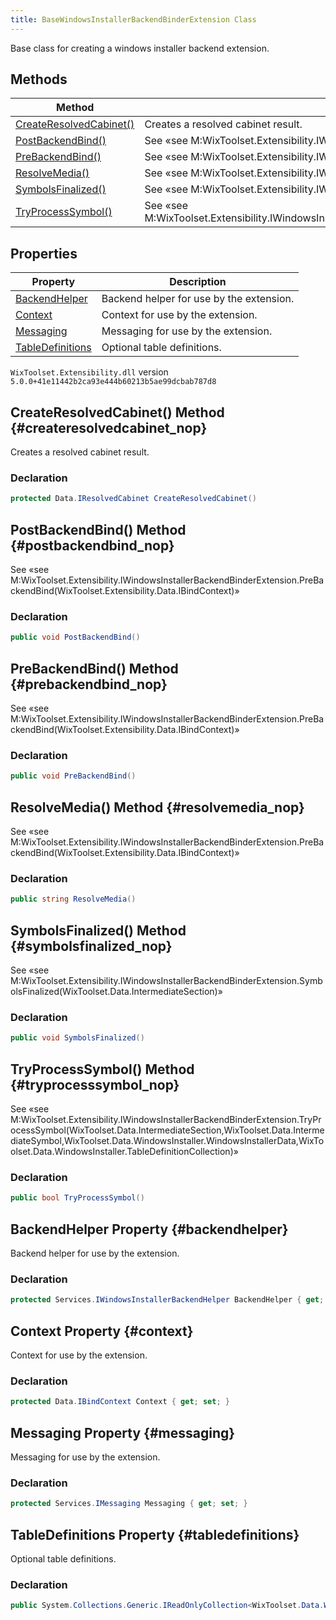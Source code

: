 ```yaml
---
title: BaseWindowsInstallerBackendBinderExtension Class
---
```

Base class for creating a windows installer backend extension.
## Methods
| Method | Description |
| ------ | ----------- |
| [CreateResolvedCabinet()](#createresolvedcabinet_nop) | Creates a resolved cabinet result. |
| [PostBackendBind()](#postbackendbind_nop) | See «see M:WixToolset.Extensibility.IWindowsInstallerBackendBinderExtension.PreBackendBind(WixToolset.Extensibility.Data.IBindContext)»  |
| [PreBackendBind()](#prebackendbind_nop) | See «see M:WixToolset.Extensibility.IWindowsInstallerBackendBinderExtension.PreBackendBind(WixToolset.Extensibility.Data.IBindContext)»  |
| [ResolveMedia()](#resolvemedia_nop) | See «see M:WixToolset.Extensibility.IWindowsInstallerBackendBinderExtension.PreBackendBind(WixToolset.Extensibility.Data.IBindContext)»  |
| [SymbolsFinalized()](#symbolsfinalized_nop) | See «see M:WixToolset.Extensibility.IWindowsInstallerBackendBinderExtension.SymbolsFinalized(WixToolset.Data.IntermediateSection)»  |
| [TryProcessSymbol()](#tryprocesssymbol_nop) | See «see M:WixToolset.Extensibility.IWindowsInstallerBackendBinderExtension.TryProcessSymbol(WixToolset.Data.IntermediateSection,WixToolset.Data.IntermediateSymbol,WixToolset.Data.WindowsInstaller.WindowsInstallerData,WixToolset.Data.WindowsInstaller.TableDefinitionCollection)»  |
## Properties
| Property | Description |
| ------ | ----------- |
| [BackendHelper](#backendhelper) | Backend helper for use by the extension. |
| [Context](#context) | Context for use by the extension. |
| [Messaging](#messaging) | Messaging for use by the extension. |
| [TableDefinitions](#tabledefinitions) | Optional table definitions. |
`WixToolset.Extensibility.dll` version `5.0.0+41e11442b2ca93e444b60213b5ae99dcbab787d8`
## CreateResolvedCabinet() Method {#createresolvedcabinet_nop}
Creates a resolved cabinet result.
### Declaration
```cs
protected Data.IResolvedCabinet CreateResolvedCabinet()
```
## PostBackendBind() Method {#postbackendbind_nop}
See «see M:WixToolset.Extensibility.IWindowsInstallerBackendBinderExtension.PreBackendBind(WixToolset.Extensibility.Data.IBindContext)»
### Declaration
```cs
public void PostBackendBind()
```
## PreBackendBind() Method {#prebackendbind_nop}
See «see M:WixToolset.Extensibility.IWindowsInstallerBackendBinderExtension.PreBackendBind(WixToolset.Extensibility.Data.IBindContext)»
### Declaration
```cs
public void PreBackendBind()
```
## ResolveMedia() Method {#resolvemedia_nop}
See «see M:WixToolset.Extensibility.IWindowsInstallerBackendBinderExtension.PreBackendBind(WixToolset.Extensibility.Data.IBindContext)»
### Declaration
```cs
public string ResolveMedia()
```
## SymbolsFinalized() Method {#symbolsfinalized_nop}
See «see M:WixToolset.Extensibility.IWindowsInstallerBackendBinderExtension.SymbolsFinalized(WixToolset.Data.IntermediateSection)»
### Declaration
```cs
public void SymbolsFinalized()
```
## TryProcessSymbol() Method {#tryprocesssymbol_nop}
See «see M:WixToolset.Extensibility.IWindowsInstallerBackendBinderExtension.TryProcessSymbol(WixToolset.Data.IntermediateSection,WixToolset.Data.IntermediateSymbol,WixToolset.Data.WindowsInstaller.WindowsInstallerData,WixToolset.Data.WindowsInstaller.TableDefinitionCollection)»
### Declaration
```cs
public bool TryProcessSymbol()
```
## BackendHelper Property {#backendhelper}
Backend helper for use by the extension.
### Declaration
```cs
protected Services.IWindowsInstallerBackendHelper BackendHelper { get; set; }
```
## Context Property {#context}
Context for use by the extension.
### Declaration
```cs
protected Data.IBindContext Context { get; set; }
```
## Messaging Property {#messaging}
Messaging for use by the extension.
### Declaration
```cs
protected Services.IMessaging Messaging { get; set; }
```
## TableDefinitions Property {#tabledefinitions}
Optional table definitions.
### Declaration
```cs
public System.Collections.Generic.IReadOnlyCollection<WixToolset.Data.WindowsInstaller.TableDefinition> TableDefinitions { get; set; }
```
